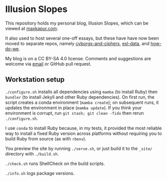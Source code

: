 # Illusion Slopes

This repository holds my personal blog, Illusion Slopes, which can be viewed at
[maxkapur.com](https://maxkapur.com).

It also used to host several one-off essays, but these have have now been moved
to separate repos, namely
[cyborgs-and-ciphers](https://github.com/maxkapur/cyborgs-and-ciphers),
[esl-data](https://github.com/maxkapur/esl-data), and
[how-do-we](https://github.com/maxkapur/how-do-we).

My blog is on a CC BY-SA 4.0 license. Comments and suggestions are welcome via
[email](mailto:max@maxkapur.com) or GitHub pull request.

## Workstation setup

`./configure.sh` installs all dependencies using `mamba` (to install Ruby) then
`bundler` (to install Jekyll and other Ruby dependencies). On first run, the
script creates a conda environment (`mamba create`); on subsequent runs, it
updates the environment in place (`mamba update`). If you think your environment
is corrupt, run `git stash; git clean -fidx` then rerun `./configure.sh`.

I use `conda` to install Ruby because, in my tests, it provided the most
reliable way to install a fixed Ruby version across platforms without requiring
you to build Ruby from source (as with `rbenv`).

You preview the site by running `./serve.sh`, or just build it to the `_site/`
directory with `./build.sh`.

`./check.sh` runs ShellCheck on the build scripts.

`./info.sh` logs package versions.
